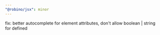 ```yaml
---
"@robino/jsx": minor
---
```


fix: better autocomplete for element attributes, don't allow boolean | string for defined
